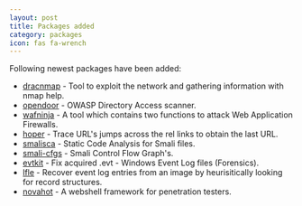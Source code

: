 ```yaml
---
layout: post
title: Packages added
category: packages
icon: fas fa-wrench
---
```


Following newest packages have been added:

* [dracnmap](https://github.com/screetsec/Dracnmap) - Tool to exploit the network and gathering information with nmap help.
* [opendoor](https://github.com/stanislav-web/OpenDoor) - OWASP Directory Access scanner.
* [wafninja](https://github.com/khalilbijjou/WAFNinja) - A tool which contains two functions to attack Web Application Firewalls.
* [hoper](https://github.com/gabamnml/hoper) - Trace URL's jumps across the rel links to obtain the last URL.
* [smalisca](https://github.com/dorneanu/smalisca) - Static Code Analysis for Smali files.
* [smali-cfgs](https://github.com/ch0psticks/Smali-CFGs) - Smali Control Flow Graph's.
* [evtkit](https://github.com/yarox24/evtkit) - Fix acquired .evt - Windows Event Log files (Forensics).
* [lfle](https://github.com/williballenthin/LfLe) - Recover event log entries from an image by heurisitically looking for record structures.
* [novahot](https://github.com/chrisallenlane/novahot) - A webshell framework for penetration testers.